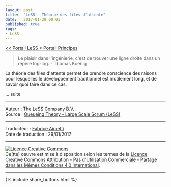 ```yaml
---
layout: post
title:  "LeSS - Théorie des files d'attente"
date:   2017-01-29 00:01
published: true
tags:
- LeSS
---
```



[<< Portail LeSS < Portail Principes](http://www.les-traducteurs-agiles.org/2016/12/28/less-portail-principes.html)

> Le plaisir dans l'ingénierie, c'est de trouver une ligne droite dans un repère log-log. - Thomas Koenig

La théorie des files d'attente permet de prendre conscience des raisons pour lesquelles le développement traditionnel est inutilement long, et de savoir quoi faire dans ce cas.

... suite


---
Auteur : The LeSS Company B.V.  
Source : [Queueing Theory - Large Scale Scrum (LeSS)](http://less.works/less/principles/queueing_theory.html)  

---
Traducteur : [Fabrice Aimetti](http://www.fabrice-aimetti.fr/)  
Date de traduction : 29/01/2017  

---

<a rel="license" href="http://creativecommons.org/licenses/by-nc-sa/4.0/"><img alt="Licence Creative Commons" style="border-width:0" src="http://i.creativecommons.org/l/by-nc-sa/4.0/88x31.png" /></a><br />Ce(tte) oeuvre est mise à disposition selon les termes de la <a rel="license" href="http://creativecommons.org/licenses/by-nc-sa/4.0/">Licence Creative Commons Attribution - Pas d'Utilisation Commerciale - Partage dans les Mêmes Conditions 4.0 International</a>.

---

{% include share_buttons.html %}

